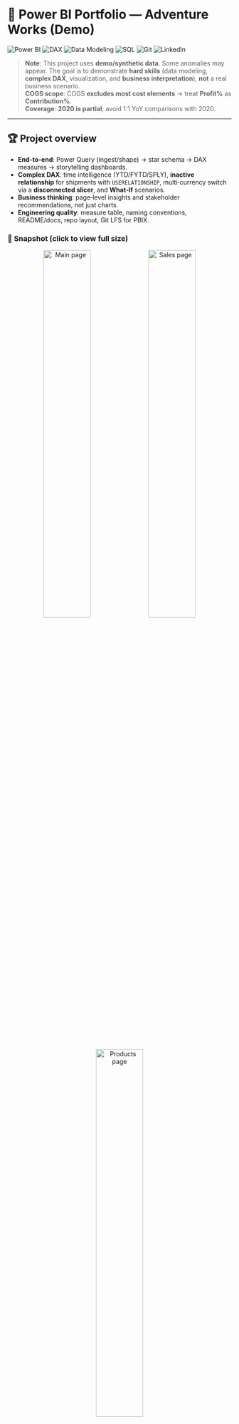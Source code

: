 # 🚀 Power BI Portfolio — Adventure Works (Demo)

![Power BI](https://img.shields.io/badge/Power%20BI-Modeling%20•%20DAX%20•%20Power%20Query-FFB900?logo=powerbi&logoColor=white)
![DAX](https://img.shields.io/badge/DAX-Time%20Intelligence%20•%20USERELATIONSHIP%20•%20What--If-0A66C2)
![Data Modeling](https://img.shields.io/badge/Data%20Modeling-Star%20Schema%20•%20Inactive%20Dates%20•%20Role%20Dims-4CAF50)
![SQL](https://img.shields.io/badge/SQL-SQL%20Server%20•%20OPEX%20joins-CC2927?logo=microsoftsqlserver&logoColor=white)
![Git](https://img.shields.io/badge/Git-Repo%20Structure%20•%20LFS%20for%20PBIX-000000?logo=github)
![LinkedIn](https://img.shields.io/badge/LinkedIn-Open%20to%20Opportunities-0A66C2?logo=linkedin&logoColor=white)

> **Note**: This project uses **demo/synthetic data**. Some anomalies may appear. The goal is to demonstrate **hard skills** (data modeling, **complex DAX**, visualization, and **business interpretation**), **not** a real business scenario.  
> **COGS scope**: COGS **excludes most cost elements** → treat **Profit%** as **Contribution%**.  
> **Coverage**: **2020 is partial**; avoid 1:1 YoY comparisons with 2020.

---

## 🏆 Project overview
- **End‑to‑end**: Power Query (ingest/shape) → star schema → DAX measures → storytelling dashboards.
- **Complex DAX**: time intelligence (YTD/FYTD/SPLY), **inactive relationship** for shipments with `USERELATIONSHIP`, multi‑currency switch via a **disconnected slicer**, and **What‑If** scenarios.
- **Business thinking**: page‑level insights and stakeholder recommendations, not just charts.
- **Engineering quality**: measure table, naming conventions, README/docs, repo layout, Git LFS for PBIX.

### 📸 Snapshot (click to view full size)
<p align="center">
  <img src="docs/screenshots/main.png" alt="Main page" width="46%"/>
  <img src="docs/screenshots/sales.png" alt="Sales page" width="46%"/>
  <img src="docs/screenshots/products.png" alt="Products page" width="46%"/><br/>
  <img src="docs/screenshots/contribution.png" alt="Contribution page" width="46%"/>
  <img src="docs/screenshots/customers.png" alt="Customers page" width="46%"/><br/>
  <img src="docs/screenshots/stores.png" alt="Stores page" width="46%"/>
  <img src="docs/screenshots/operations.png" alt="Operations page" width="46%"/><br/>
  <img src="docs/screenshots/shipment.png" alt="Shipment page" width="46%"/>
</p>

---

## 🔧 Model & Tech Highlights
- **Schema**: multi‑fact **star/snowflake** in **Import** mode (13 tables, 12 relationships).  
- **Dates**: canonical `Calendar` table (marked as Date). Secondary **inactive** path for `Sales[Shipment date]`.  
- **Currency**: `dimCurrency` **disconnected slicer** + `Calendar[KZT]` FX rate for conversion and display.  
- **Operations/OPEX**: joined to stores & calendar to compute **Net Profit** alongside Sales/COGS.

**Docs:** [Model overview](docs/model_overview.md) • [Data documentation](docs/data_documentation.md)

---

## 🧠 DAX — representative examples

**Shipment with inactive date**  
```DAX
983. Shipped Quantity =
CALCULATE([2. SalesQuantity],
    USERELATIONSHIP('Calendar'[Date], Sales[Shipment date]))
```
**Share of sales within current product filter**  
```DAX
981. Sales Share =
VAR SalesTotal = SUMX(Sales, Sales[Price $/each] * Sales[Quantity])
VAR SalesAll   = CALCULATE([4. Sales], ALL(Products))
RETURN DIVIDE(SalesTotal, SalesAll)
```
**Margin with variables**  
```DAX
8. Margin% =
VAR SalesTotal = SUMX(Sales, Sales[Price $/each] * Sales[Quantity])
VAR COGS       = SUMX(Sales, Sales[Cost of goods] * Sales[Quantity])
VAR Margin     = SalesTotal - COGS
RETURN DIVIDE(Margin, SalesTotal)
```
**Multi‑currency switch (disconnected slicer)**  
```DAX
42. Sales Multicurrency =
IF(SELECTEDVALUE(dimCurrency[symbol]) = "$", [4. Sales], [41. Sales KZT])
```

More: [All measures](docs/dax_measures.md) • [Function reference](docs/dax_function_reference.md) • [Measure logic (business intent)](docs/measure_logic.md)

---

## 📈 Interpretation (what the report tells you)
- Sales grew to a **2019 peak**, then declined in **2020** (partial year).  
- **Mobile Devices** dominate; **Components** are smallest.  
- **Costco, K‑Mart, Best Buy, Staples** lead store performance; mid‑tier stores lag plan.  
- **Fulfilment** solid: ~**4.1 days** avg delivery; **Tuesday** has the slowest deliveries.  
- **OPEX** ~**98% achievement**; close tracking to plan.

Deep dive: [Insights](docs/insights.md) • 

---

## 🛠️ To Run locally (60 seconds)
1. Clone repo and open `adventure_works_project.pbix` in Power BI Desktop (x64).  
2. In **Transform data → Data source settings**, point to your local `Sources/` folder.  
3. Refresh; use the **currency switch** slicer to view USD/KZT.

> Tip: Make a parameter `DataFolder` and replace absolute paths in M with `File.Contents(DataFolder & "\...")` for portability.

---

## 🗂 Repo structure
```
adventure-works-power-bi/
│  adventure_works_project.pbix
│  README.md  • LICENSE  • .gitignore  • .gitattributes
├─docs/
│   model_overview.md  data_documentation.md
│   dax_measures.md    dax_function_reference.md
│   measure_logic.md   insights.md   actions.md
│   screenshots/ (page images)
└─Sources/ (demo data)
```

---

## 👤 Author & Links
**Author:** Mika Smagulova  
**GitHub:** https://github.com/Mikadataa 
**LinkedIn:** https://www.linkedin.com/in/smagulova/

---

## 📄 License
MIT — see [LICENSE](LICENSE).
# adventure-works-power-bi
